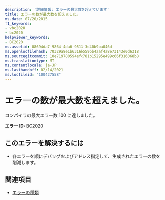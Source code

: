 ```yaml
---
description: '詳細情報: エラーの最大数を超えています'
title: エラーの数が最大数を超えました。
ms.date: 07/20/2015
f1_keywords:
- vbc2020
- bc2020
helpviewer_keywords:
- BC2020
ms.assetid: 08694da7-9864-4da6-9513-3d40b9ba046d
ms.openlocfilehash: 70329a8e1b6316b559bb4aaf4a8e73143e0d6318
ms.sourcegitcommit: 10e719780594efc781b15295e499c66f316068b8
ms.translationtype: MT
ms.contentlocale: ja-JP
ms.lasthandoff: 02/14/2021
ms.locfileid: "100427558"
---
```

# <a name="the-maximum-number-of-errors-has-been-exceeded"></a>エラーの数が最大数を超えました。

コンパイラの最大エラー数 100 に達しました。  
  
 **エラー ID:** BC2020  
  
## <a name="to-correct-this-error"></a>このエラーを解決するには  
  
- 各エラーを順にデバッグおよびアドレス指定して、生成されたエラーの数を削減します。  
  
## <a name="see-also"></a>関連項目

- [エラーの種類](../programming-guide/language-features/error-types.md)
